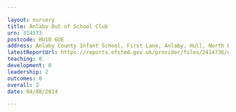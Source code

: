 ```yaml
---

layout: nursery
title: Anlaby Out of School Club
urn: 314573
postcode: HU10 6UE
address: Anlaby County Infant School, First Lane, Anlaby, Hull, North Humberside, HU10 6UE
latestReportUrl: https://reports.ofsted.gov.uk/provider/files/2414736/urn/314573.pdf
teaching: 0
development: 0
leadership: 2
outcomes: 0
overall: 2
date: 04/08/2014

---
```

